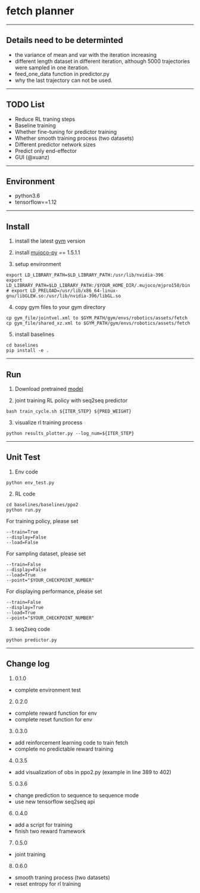 # fetch planner

---
## Details need to be determinted
* the variance of mean and var with the iteration increasing
* different length dataset in different iteration, although 5000 trajectories were sampled in one iteration.
* feed_one_data function in predictor.py
* why the last trajectory can not be used.

---
## TODO List
+ Reduce RL traning steps
+ Baseline training
+ Whether fine-tuning for predictor training
+ Whether smooth training process (two datasets)
+ Different predictor network sizes
+ Predict only end-effector
+ GUI (@xuanz)

---
## Environment

* python3.6
* tensorflow==1.12

---
## Install
1. install the latest [gym](https://github.com/openai/gym)
 version

2. install [mujoco-py](https://github.com/openai/mujoco-py#obtaining-the-binaries-and-license-key) == 1.5.1.1

3. setup environment
``` shell
export LD_LIBRARY_PATH=$LD_LIBRARY_PATH:/usr/lib/nvidia-396
export LD_LIBRARY_PATH=$LD_LIBRARY_PATH:/$YOUR_HOME_DIR/.mujoco/mjpro150/bin
# export LD_PRELOAD=/usr/lib/x86_64-linux-gnu/libGLEW.so:/usr/lib/nvidia-396/libGL.so
```

4. copy gym files to your gym directory
``` shell
cp gym_file/jointvel.xml to $GYM_PATH/gym/envs/robotics/assets/fetch
cp gym_file/shared_xz.xml to $GYM_PATH/gym/envs/robotics/assets/fetch
```

5. install baselines
``` shell
cd baselines
pip install -e .
```

---

## Run
1. Download pretrained [model](https://www.dropbox.com/s/xngkz330rnw70f8/models.zip?dl=0)

2. joint training RL policy with seq2seq predictor
``` shell
bash train_cycle.sh ${ITER_STEP} ${PRED_WEIGHT}
``` 

3. visualize rl training process
``` shell
python results_plotter.py --log_num=${ITER_STEP}
```

---
## Unit Test
1. Env code
``` shell
python env_test.py
```

2. RL code
``` shell
cd baselines/baselines/ppo2
python run.py 
```

For training policy, please set
``` shell
--train=True
--display=False
--load=False
```

For sampling dataset, please set
``` shell
--train=False
--display=False
--load=True
--point="$YOUR_CHECKPOINT_NUMBER"
```

For displaying performance, please set
``` shell
--train=False
--display=True
--load=True
--point="$YOUR_CHECKPOINT_NUMBER"
```

3. seq2seq code
``` shell
python predictor.py
```

---
## Change log
1. 0.1.0
* complete environment test

2. 0.2.0
* complete reward function for env
* complete reset function for env

3. 0.3.0
* add reinforcement learning code to train fetch
* complete no predictable reward training

4. 0.3.5
* add visualization of obs in ppo2.py (example in line 389 to 402)

5. 0.3.6
* change prediction to sequence to sequence mode
* use new tensorflow seq2seq api

6. 0.4.0
* add a script for training
* finish two reward framework

7. 0.5.0
* joint training

8. 0.6.0
* smooth traning process (two datasets)
* reset entropy for rl training